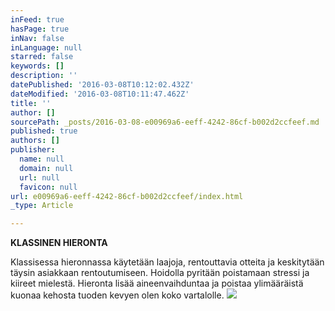 ```yaml
---
inFeed: true
hasPage: true
inNav: false
inLanguage: null
starred: false
keywords: []
description: ''
datePublished: '2016-03-08T10:12:02.432Z'
dateModified: '2016-03-08T10:11:47.462Z'
title: ''
author: []
sourcePath: _posts/2016-03-08-e00969a6-eeff-4242-86cf-b002d2ccfeef.md
published: true
authors: []
publisher:
  name: null
  domain: null
  url: null
  favicon: null
url: e00969a6-eeff-4242-86cf-b002d2ccfeef/index.html
_type: Article

---
```

**KLASSINEN HIERONTA**

Klassisessa hieronnassa käytetään laajoja, rentouttavia otteita ja keskitytään täysin asiakkaan rentoutumiseen. Hoidolla pyritään poistamaan stressi ja kiireet mielestä. Hieronta lisää aineenvaihduntaa ja poistaa ylimääräistä kuonaa kehosta tuoden kevyen olen koko vartalolle.
![](https://the-grid-user-content.s3-us-west-2.amazonaws.com/f329c3d0-6859-4150-8bf3-cf2e38cfd33e.jpg)